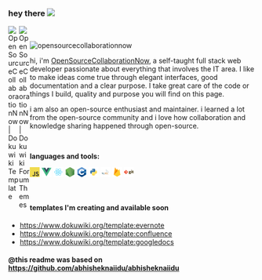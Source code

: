 ### hey there <img src="https://media.giphy.com/media/hvRJCLFzcasrR4ia7z/giphy.gif" width="25px">
<a href="https://www.dokuwiki.org/template">
  <img align="left" alt="OpenSourceCollaborationNow | Dokuwiki Template" width="22px" src="https://www.dokuwiki.org/lib/tpl/dokuwiki/images/logo.png" />
</a>
<a href="https://forum.dokuwiki.org/u/opensourcecollaborationnow">
  <img align="left" alt=" OpenSourceCollaborationNow | Dokuwiki Forum Themes" width="22px" src="https://www.dokuwiki.org/lib/tpl/dokuwiki/images/logo.png" />
</a>

<br />

<p align="left"> <img src="https://github-readme-stats.vercel.app/api?username=opensourcecollaborationnow&show_icons=true&theme=gotham" alt="opensourcecollaborationnow" />

hi, i'm [OpenSourceCollaborationNow](https://github.com/opensourcecollaborationnow/), a self-taught full stack web developer passionate about everything that involves the IT area. I like to make ideas come true through elegant interfaces, good documentation and a clear purpose. I take great care of the code or things I build, quality and purpose you will find on this page. 

i am also an open-source enthusiast and maintainer. i learned a lot from the open-source community and i love how collaboration and knowledge sharing happened through open-source.

<br />
  
**languages and tools:**  

<code><img height="20" src="https://raw.githubusercontent.com/github/explore/80688e429a7d4ef2fca1e82350fe8e3517d3494d/topics/javascript/javascript.png"></code>
<code><img height="20" src="https://raw.githubusercontent.com/github/explore/80688e429a7d4ef2fca1e82350fe8e3517d3494d/topics/vue/vue.png"></code>
<code><img height="20" src="https://raw.githubusercontent.com/github/explore/80688e429a7d4ef2fca1e82350fe8e3517d3494d/topics/react/react.png"></code>
<code><img height="20" src="https://raw.githubusercontent.com/github/explore/80688e429a7d4ef2fca1e82350fe8e3517d3494d/topics/nodejs/nodejs.png"></code>
<code><img height="20" src="https://raw.githubusercontent.com/github/explore/80688e429a7d4ef2fca1e82350fe8e3517d3494d/topics/cpp/cpp.png"></code>
<code><img height="20" src="https://raw.githubusercontent.com/github/explore/80688e429a7d4ef2fca1e82350fe8e3517d3494d/topics/python/python.png"></code>
<code><img height="20" src="https://raw.githubusercontent.com/github/explore/80688e429a7d4ef2fca1e82350fe8e3517d3494d/topics/mysql/mysql.png"></code>
<code><img height="20" src="https://raw.githubusercontent.com/github/explore/80688e429a7d4ef2fca1e82350fe8e3517d3494d/topics/firebase/firebase.png"></code>
<code><img height="20" src="https://raw.githubusercontent.com/github/explore/80688e429a7d4ef2fca1e82350fe8e3517d3494d/topics/git/git.png"></code>

<br />
  
#### templates I'm creating and available soon
 - https://www.dokuwiki.org/template:evernote
 - https://www.dokuwiki.org/template:confluence
 - https://www.dokuwiki.org/template:googledocs

#### @this readme was based on https://github.com/abhisheknaiidu/abhisheknaiidu
